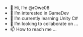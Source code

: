 - 👋 Hi, I’m @rOwe08
- 👀 I’m interested in GameDev
- 🌱 I’m currently learning Unity C#
- 💞️ I’m looking to collaborate on ...
- 📫 How to reach me ...

<!---
rOwe08/rOwe08 is a ✨ special ✨ repository because its `README.md` (this file) appears on your GitHub profile.
You can click the Preview link to take a look at your changes.
--->
